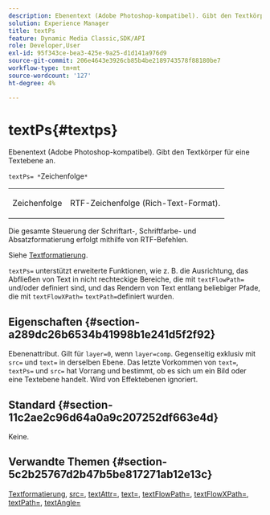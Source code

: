 ```yaml
---
description: Ebenentext (Adobe Photoshop-kompatibel). Gibt den Textkörper für eine Textebene an.
solution: Experience Manager
title: textPs
feature: Dynamic Media Classic,SDK/API
role: Developer,User
exl-id: 95f343ce-bea3-425e-9a25-d1d141a976d9
source-git-commit: 206e4643e3926cb85b4be2189743578f88180be7
workflow-type: tm+mt
source-wordcount: '127'
ht-degree: 4%

---
```


# textPs{#textps}

Ebenentext (Adobe Photoshop-kompatibel). Gibt den Textkörper für eine Textebene an.

`textPs= *`Zeichenfolge`*`

<table id="simpletable_4E2D08FD4EEC4EDC9EFE9F6F2E22DB0C"> 
 <tr class="strow"> 
  <td class="stentry"> <p><span class="codeph"><span class="varname"> Zeichenfolge</span> </span> </p> </td> 
  <td class="stentry"> <p>RTF-Zeichenfolge (Rich-Text-Format). </p></td> 
 </tr> 
</table>

Die gesamte Steuerung der Schriftart-, Schriftfarbe- und Absatzformatierung erfolgt mithilfe von RTF-Befehlen.

Siehe [Textformatierung](../../../../../is-api/http-ref/image-serving-api-ref/c-http-protocol-reference/c-text-formatting/c-text-formatting.md#concept-0d3136db7f6f49668274541cd4b6364c).

`textPs=` unterstützt erweiterte Funktionen, wie z. B. die Ausrichtung, das Abfließen von Text in nicht rechteckige Bereiche, die mit  `textFlowPath=` und/oder definiert sind, und das Rendern von Text entlang beliebiger Pfade, die mit  `textFlowXPath=`  `textPath=`definiert wurden.

## Eigenschaften {#section-a289dc26b6534b41998b1e241d5f2f92}

Ebenenattribut. Gilt für `layer=0`, wenn `layer=comp`. Gegenseitig exklusiv mit `src=` und `text=` in derselben Ebene. Das letzte Vorkommen von `text=`, `textPs=` und `src=` hat Vorrang und bestimmt, ob es sich um ein Bild oder eine Textebene handelt. Wird von Effektebenen ignoriert.

## Standard {#section-11c2ae2c96d64a0a9c207252df663e4d}

Keine.

## Verwandte Themen {#section-5c2b25767d2b47b5be817271ab12e13c}

[Textformatierung](../../../../../is-api/http-ref/image-serving-api-ref/c-http-protocol-reference/c-text-formatting/c-text-formatting.md#concept-0d3136db7f6f49668274541cd4b6364c),  [src=](../../../../../is-api/http-ref/image-serving-api-ref/c-http-protocol-reference/c-command-reference/r-src.md#reference-f6506637778c4c69bf106a7924a91ab1),  [textAttr=](../../../../../is-api/http-ref/image-serving-api-ref/c-http-protocol-reference/c-command-reference/r-textattr.md#reference-ff00484fa3244286abeff34911f7ec0d),  [text=](../../../../../is-api/http-ref/image-serving-api-ref/c-http-protocol-reference/c-command-reference/r-text.md#reference-84634052e48548539a1ef63cbe41f22f),  [textFlowPath=](../../../../../is-api/http-ref/image-serving-api-ref/c-http-protocol-reference/c-command-reference/r-textflowpath.md#reference-0b8d9493d71342f0b6a64a6d221584ef),  [textFlowXPath=](../../../../../is-api/http-ref/image-serving-api-ref/c-http-protocol-reference/c-command-reference/r-textflowxpath.md#reference-c55d4e41a28f40aca6a24ca218c28542),  [textPath=](../../../../../is-api/http-ref/image-serving-api-ref/c-http-protocol-reference/c-command-reference/r-textpath.md#reference-b09cc0902dff4725bdb54d5da4076ccd),  [textAngle=](../../../../../is-api/http-ref/image-serving-api-ref/c-http-protocol-reference/c-command-reference/r-textangle.md#reference-447f624c0e764d0cb5c75846d1b44d15)
